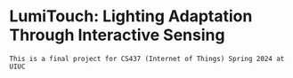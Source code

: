 # LumiTouch: Lighting Adaptation Through Interactive Sensing

`This is a final project for CS437 (Internet of Things) Spring 2024 at UIUC`  

